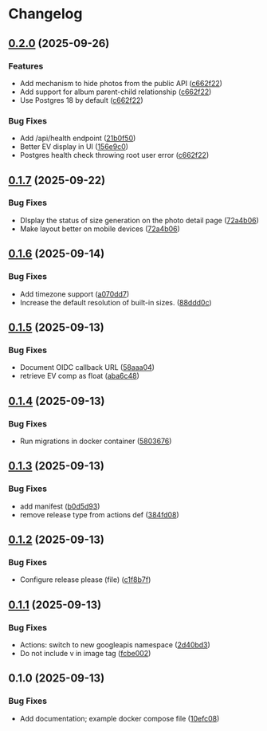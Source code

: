 # Changelog

## [0.2.0](https://github.com/itsmaxymoo/photoserv/compare/0.1.7...0.2.0) (2025-09-26)


### Features

* Add mechanism to hide photos from the public API ([c662f22](https://github.com/itsmaxymoo/photoserv/commit/c662f224464637340eba431d36e87199fbe2b9a1))
* Add support for album parent-child relationship ([c662f22](https://github.com/itsmaxymoo/photoserv/commit/c662f224464637340eba431d36e87199fbe2b9a1))
* Use Postgres 18 by default ([c662f22](https://github.com/itsmaxymoo/photoserv/commit/c662f224464637340eba431d36e87199fbe2b9a1))


### Bug Fixes

* Add /api/health endpoint ([21b0f50](https://github.com/itsmaxymoo/photoserv/commit/21b0f5017d1290fafb1dae8d89c8f4a48551cee7))
* Better EV display in UI ([156e9c0](https://github.com/itsmaxymoo/photoserv/commit/156e9c06704d260219bdfbe3e74d883c677dfb6e))
* Postgres health check throwing root user error ([c662f22](https://github.com/itsmaxymoo/photoserv/commit/c662f224464637340eba431d36e87199fbe2b9a1))

## [0.1.7](https://github.com/itsmaxymoo/photoserv/compare/0.1.6...0.1.7) (2025-09-22)


### Bug Fixes

* DIsplay the status of size generation on the photo detail page ([72a4b06](https://github.com/itsmaxymoo/photoserv/commit/72a4b0652e93e89cc3cc97a645df25625519761c))
* Make layout better on mobile devices ([72a4b06](https://github.com/itsmaxymoo/photoserv/commit/72a4b0652e93e89cc3cc97a645df25625519761c))

## [0.1.6](https://github.com/itsmaxymoo/photoserv/compare/0.1.5...0.1.6) (2025-09-14)


### Bug Fixes

* Add timezone support ([a070dd7](https://github.com/itsmaxymoo/photoserv/commit/a070dd783075e734af324d251303f79f3c262211))
* Increase the default resolution of built-in sizes. ([88ddd0c](https://github.com/itsmaxymoo/photoserv/commit/88ddd0cb70c229c1d0ccec84212bb766ac849cfa))

## [0.1.5](https://github.com/itsmaxymoo/photoserv/compare/0.1.4...0.1.5) (2025-09-13)


### Bug Fixes

* Document OIDC callback URL ([58aaa04](https://github.com/itsmaxymoo/photoserv/commit/58aaa040a1300ffd4a515804e2818211225ca517))
* retrieve EV comp as float ([aba6c48](https://github.com/itsmaxymoo/photoserv/commit/aba6c481703c26221ca08317182d284624c22a40))

## [0.1.4](https://github.com/itsmaxymoo/photoserv/compare/0.1.3...0.1.4) (2025-09-13)


### Bug Fixes

* Run migrations in docker container ([5803676](https://github.com/itsmaxymoo/photoserv/commit/5803676facfa3266dbbb3884111dce6f5e3c42f0))

## [0.1.3](https://github.com/itsmaxymoo/photoserv/compare/v0.1.2...0.1.3) (2025-09-13)


### Bug Fixes

* add manifest ([b0d5d93](https://github.com/itsmaxymoo/photoserv/commit/b0d5d9378993068096d00180704fdd1ea37d5810))
* remove release type from actions def ([384fd08](https://github.com/itsmaxymoo/photoserv/commit/384fd08fcaa2bd9d0bac4499535b69b9a1c8a8be))

## [0.1.2](https://github.com/itsmaxymoo/photoserv/compare/v0.1.1...v0.1.2) (2025-09-13)


### Bug Fixes

* Configure release please (file) ([c1f8b7f](https://github.com/itsmaxymoo/photoserv/commit/c1f8b7ffba83844216e372a1c1e067787751421a))

## [0.1.1](https://github.com/itsmaxymoo/photoserv/compare/v0.1.0...v0.1.1) (2025-09-13)


### Bug Fixes

* Actions: switch to new googleapis namespace ([2d40bd3](https://github.com/itsmaxymoo/photoserv/commit/2d40bd3e40251e147a4d4c3651617382f109ced6))
* Do not include v in image tag ([fcbe002](https://github.com/itsmaxymoo/photoserv/commit/fcbe00288ddc8883b2e730bf27dc9340debc3fd0))

## 0.1.0 (2025-09-13)


### Bug Fixes

* Add documentation; example docker compose file ([10efc08](https://github.com/itsmaxymoo/photoserv/commit/10efc08f2bc8c916c1507fc89920ef296d5ddcef))
